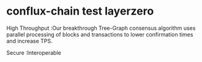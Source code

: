# conflux-chain test layerzero
High Throughput :Our breakthrough Tree-Graph consensus algorithm uses parallel processing of blocks and transactions to lower confirmation times and increase TPS.

Secure :Interoperable
